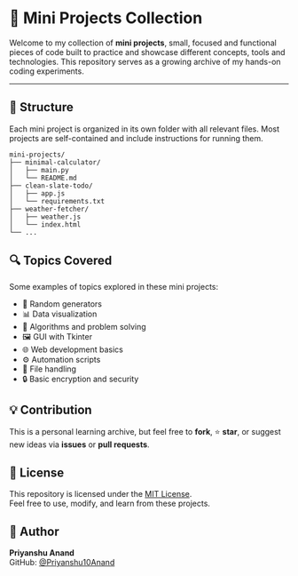 # 🧩 Mini Projects Collection

Welcome to my collection of **mini projects**, small, focused and functional pieces of code built to practice and showcase different concepts, tools and technologies. This repository serves as a growing archive of my hands-on coding experiments.

---

## 📁 Structure

Each mini project is organized in its own folder with all relevant files. Most projects are self-contained and include instructions for running them.

```plaintext
mini-projects/
├── minimal-calculator/
│   ├── main.py
│   └── README.md
├── clean-slate-todo/
│   ├── app.js
│   └── requirements.txt
├── weather-fetcher/
│   ├── weather.js
│   └── index.html
└── ...
```

## 🔍 Topics Covered

Some examples of topics explored in these mini projects:

- 🎲 Random generators
- 📊 Data visualization
- 🧮 Algorithms and problem solving
- 🖼️ GUI with Tkinter
- 🌐 Web development basics
- ⚙️ Automation scripts
- 📂 File handling
- 🔒 Basic encryption and security

## 💡 Contribution

This is a personal learning archive, but feel free to **fork**, ⭐ **star**, or suggest new ideas via **issues** or **pull requests**.

## 📄 License

This repository is licensed under the [MIT License](LICENSE).  
Feel free to use, modify, and learn from these projects.

## 👤 Author

**Priyanshu Anand**  
GitHub: [@Priyanshu10Anand](https://github.com/Priyanshu10Anand)
